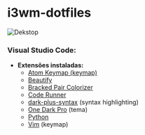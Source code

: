 # i3wm-dotfiles

![Dekstop](https://github.com/guiemi/i3wm-dotfiles/blob/master/2018-07-07-152734_1360x768_scrot.png)

### **Visual Studio Code:**

- **Extensões instaladas:**
  - [Atom Keymap (keymap)](https://marketplace.visualstudio.com/items?itemName=ms-vscode.atom-keybindings)
  - [Beautify](https://marketplace.visualstudio.com/items?itemName=HookyQR.beautify)
  - [Bracked Pair Colorizer](https://marketplace.visualstudio.com/items?itemName=CoenraadS.bracket-pair-colorizer)
  - [Code Runner](https://marketplace.visualstudio.com/items?itemName=formulahendry.code-runner)
  - [dark-plus-syntax](https://marketplace.visualstudio.com/items?itemName=dunstontc.dark-plus-syntax) (syntax highlighting)
  - [One Dark Pro](https://marketplace.visualstudio.com/items?itemName=zhuangtongfa.Material-theme) (tema)
  - [Python](https://marketplace.visualstudio.com/items?itemName=ms-python.python)
  - [Vim](https://marketplace.visualstudio.com/items?itemName=vscodevim.vim) (keymap)